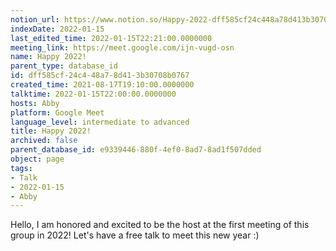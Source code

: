 ```yaml
---
notion_url: https://www.notion.so/Happy-2022-dff585cf24c448a78d413b30708b0767
indexDate: 2022-01-15
last_edited_time: 2022-01-15T22:21:00.0000000
meeting_link: https://meet.google.com/ijn-vugd-osn
name: Happy 2022!
parent_type: database_id
id: dff585cf-24c4-48a7-8d41-3b30708b0767
created_time: 2021-08-17T19:10:00.0000000
talktime: 2022-01-15T22:00:00.0000000
hosts: Abby
platform: Google Meet
language_level: intermediate to advanced
title: Happy 2022!
archived: false
parent_database_id: e9339446-880f-4ef0-8ad7-8ad1f507dded
object: page
tags:
- Talk
- 2022-01-15
- Abby
---
```


Hello, I am honored and excited to be the host at the first meeting of this group in 2022! Let's have a free talk to meet this new year :)





